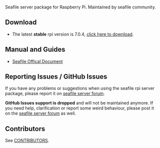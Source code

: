 Seafile server package for Raspberry Pi. Maintained by seafile community.

## Download

- The latest **stable** rpi version is 7.0.4, [click here to download](https://github.com/haiwen/seafile-rpi/releases/download/v7.0.4/seafile-server_7.0.4_stable_pi.tar.gz).

## Manual and Guides

- [Seafile Offical Document](http://manual.seafile.com/deploy/using_sqlite.html)

## Reporting Issues / GitHub Issues

If you have any problems or suggestions when using the seafile rpi server package, please report it on [seafile server forum](https://forum.seafile.com/). 

**GitHub Issues support is dropped** and will not  be maintained anymore. If you need help, clarification or report some weird behaviour, please post it on the [seafile server forum](https://forum.seafile.com/) as well.

## Contributors

See [CONTRIBUTORS](CONTRIBUTORS).
